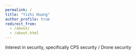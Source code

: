 ```yaml
---
permalink: /
title: "Yizhi Huang"
author_profile: true
redirect_from: 
  - /about/
  - /about.html
---
```


Interest in security, specifically CPS security / Drone security